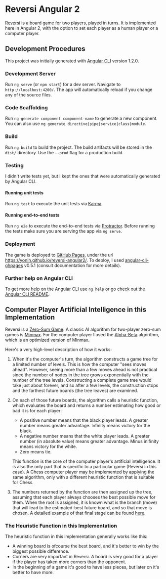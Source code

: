# Reversi Angular 2

[Reversi](http://en.wikipedia.org/wiki/Reversi) is a board game for two players, played in turns. It is implemented here in Angular 2, with the option to set each player as a human player or a computer player.

## Development Procedures

This project was initially generated with [Angular CLI](https://github.com/angular/angular-cli) version 1.2.0.

### Development Server

Run `ng serve` (or `npm start`) for a dev server. Navigate to `http://localhost:4200/`. The app will automatically reload if you change any of the source files.

### Code Scaffolding

Run `ng generate component component-name` to generate a new component. You can also use `ng generate directive|pipe|service|class|module`.

### Build

Run `ng build` to build the project. The build artifacts will be stored in the `dist/` directory. Use the `--prod` flag for a production build.

### Testing

I didn't write tests yet, but I kept the ones that were automatically generated by Angular CLI.

#### Running unit tests

Run `ng test` to execute the unit tests via [Karma](https://karma-runner.github.io).

#### Running end-to-end tests

Run `ng e2e` to execute the end-to-end tests via [Protractor](http://www.protractortest.org/).
Before running the tests make sure you are serving the app via `ng serve`.

### Deployment

The game is deployed to [GitHub Pages](https://pages.github.com/), under the url https://yonih.github.io/reversi-angular2/.
To deploy, I used [angular-cli-ghpages](https://github.com/angular-buch/angular-cli-ghpages) v0.5.1 (consult documentation for more details).

### Further help on Angular CLI

To get more help on the Angular CLI use `ng help` or go check out the [Angular CLI README](https://github.com/angular/angular-cli/blob/master/README.md).

## Computer Player Artificial Intelligence in this Implementation

Reversi is a [Zero-Sum Game](https://en.wikipedia.org/wiki/Zero-sum_game). A classic AI algorithm for two-player zero-sum games is [Minmax](https://en.wikipedia.org/wiki/Minimax#Minimax_algorithm_with_alternate_moves). For the computer player I used the [Alpha-Beta](https://en.wikipedia.org/wiki/Alpha%E2%80%93beta_pruning) algorithm, which is an optimized version of Minmax.

Here's a very high-level description of how it works:

1. When it's the computer's turn, the algorithm constructs a game tree for a limited number of levels. This is how the computer "sees moves ahead". However, seeing more than a few moves ahead is not practical since the number of nodes in the tree grows exponentially with the number of the tree levels. Constructing a complete game tree would take just about forever, and so after a few levels, the construction stops and the farthest future boards (the tree leaves) are examined.

2. On each of those future boards, the algorithm calls a heuristic function, which evaluates the board and returns a number estimating how good or bad it is for each player:
    * A positive number means that the black player leads. A greater number means greater advantage. Infinity means victory for the black.
    * A negative number means that the white player leads. A greater number (in absolute value) means greater advantage. Minus inifinity means victory for the white.
    * Zero means tie.
    
    This function is the core of the computer player's artificial intelligence. It is also the only part that is specific to a particular game (Reversi in this case). A Chess computer player may be implemented by applying the same algorithm, only with a different heuristic function that is suitable for Chess.

3. The numbers returned by the function are then assigned up the tree, assuming that each player always chooses the best possible move for them. 
When the root is assigned, it is known what is the branch (move) that will lead to the estimated-best future board, and so that move is chosen. 
A detailed example of that final stage can be found [here](http://en.wikipedia.org/wiki/Minimax#Example_2).

### The Heuristic Function in this Implementation

The heuristic function in this implementation generally works like this:
* A winning board is ofcourse the best board, and it's better to win by the biggest possible difference.
* Corners are very important in Reversi. A board is very good for a player if the player has taken more corners than the opponent.
* In the beginning of a game it's good to have less pieces, but later on it's better to have more.
